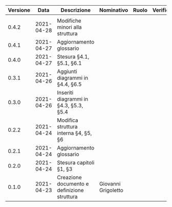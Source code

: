 | Versione | Data 	    | Descrizione 	                                     | Nominativo 	      | Ruolo 	| Verificatore  |
|--------- |------	    |-------------	                                     |------------	      |-------	|----------     |
|          |      	    |             	                                     |            	      |       	|               |
|   0.4.2  | 2021-04-28 | Modifiche minori alla struttura                    |            	      |       	|               |
|   0.4.1  | 2021-04-27 | Aggiornamento glossario                            |            	      |       	|               |
|   0.4.0  | 2021-04-27 | Stesura §4.1, §5.1, §6.1                           |            	      |       	|               |
|   0.3.1  | 2021-04-26 | Aggiunti diagrammi in §4.4, §6.5                   |            	      |       	|               |
|   0.3.0  | 2021-04-26 | Inseriti diagrammi in §4.3, §5.3, §5.4             |            	      |       	|               |
|   0.2.2  | 2021-04-24 | Modifica struttura interna §4, §5, §6              |            	      |       	|               |
|   0.2.1  | 2021-04-24 | Aggiornamento glossario                            |            	      |       	|               |
|   0.2.0  | 2021-04-24 | Stesura capitoli §1, §3                            |            	      |       	|               |
|   0.1.0  | 2021-04-23 | Creazione documento e definizione struttura        | Giovanni Grigoletto|       	|               |